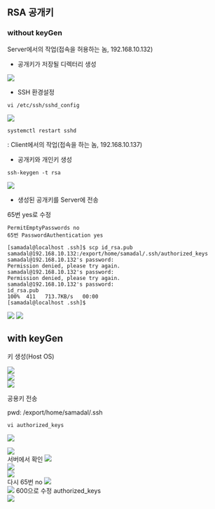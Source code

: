 ## RSA 공개키

### without keyGen

Server에서의 작업(접속을 허용하는 놈, 192.168.10.132)<br>

- 공개키가 저장될 디렉터리 생성

![](./img/Crontabimg/2.png)

- SSH 환경설정
```
vi /etc/ssh/sshd_config
```

![](./img/Crontabimg/3.png)

```
systemctl restart sshd
```


: Client에서의 작업(접속을 하는 놈, 192.168.10.137)

- 공개키와 개인키 생성
```
ssh-keygen -t rsa
```
![](./img/Crontabimg/4.png)

- 생성된 공개키를 Server에 전송

65번 yes로 수정
```
PermitEmptyPasswords no
65번 PasswordAuthentication yes
```
```
[samadal@localhost .ssh]$ scp id_rsa.pub samadal@192.168.10.132:/export/home/samadal/.ssh/authorized_keys
samadal@192.168.10.132's password:
Permission denied, please try again.
samadal@192.168.10.132's password:
Permission denied, please try again.
samadal@192.168.10.132's password:
id_rsa.pub                                                                                      100%  411   713.7KB/s   00:00
[samadal@localhost .ssh]$

```
![](./img/Crontabimg/5.png)
![](./img/Crontabimg/6.png)


## with keyGen

키 생성(Host OS)

![](./img/Crontabimg/7.png)
<br>
![](./img/Crontabimg/8.png)
<br>
![](./img/Crontabimg/9.png)

공용키 전송

pwd: /export/home/samadal/.ssh
```
vi authorized_keys
```
![](./img/Crontabimg/10.png)
<br>

![](./img/Crontabimg/11.png)
<br>
서버에서 확인
![](./img/Crontabimg/12.png)
<br>
![](./img/Crontabimg/13.png)
<br>
![](./img/Crontabimg/14.png)
<br>
다시 65번 no 
![](./img/Crontabimg/15.png)
<br>
![](./img/Crontabimg/16.png)
600으로 수정
authorized_keys
<br>
![](./img/Crontabimg/17.png)
<br>